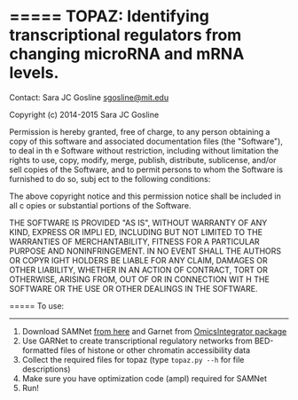 =====
TOPAZ: Identifying transcriptional regulators from changing microRNA and  mRNA levels.
=====
Contact: Sara JC Gosline sgosline@mit.edu

Copyright (c) 2014-2015 Sara JC Gosline

Permission is hereby granted, free of charge, to any person obtaining a copy of
this software and associated documentation files (the "Software"), to deal in th
e Software without restriction, including without limitation the rights to use,
copy, modify, merge, publish, distribute, sublicense, and/or sell copies of the
Software, and to permit persons to whom the Software is furnished to do so, subj
ect to the following conditions:

The above copyright notice and this permission notice shall be included in all c
opies or substantial portions of the Software.

THE SOFTWARE IS PROVIDED "AS IS", WITHOUT WARRANTY OF ANY KIND, EXPRESS OR IMPLI
ED, INCLUDING BUT NOT LIMITED TO THE WARRANTIES OF MERCHANTABILITY, FITNESS FOR 
A PARTICULAR PURPOSE AND NONINFRINGEMENT. IN NO EVENT SHALL THE AUTHORS OR COPYR
IGHT HOLDERS BE LIABLE FOR ANY CLAIM, DAMAGES OR OTHER LIABILITY, WHETHER IN AN 
ACTION OF CONTRACT, TORT OR OTHERWISE, ARISING FROM, OUT OF OR IN CONNECTION WIT
H THE SOFTWARE OR THE USE OR OTHER DEALINGS IN THE SOFTWARE.

=====
To use:
________

1. Download SAMNet [from here](http://www.github.com/sgosline/SAMNet) and Garnet
from [OmicsIntegrator package](http://www.github.com/sgosline/OmicsIntegrator)
2. Use GARNet to create transcriptional regulatory networks from BED-formatted
files of histone or other chromatin accessibility data
3. Collect the required files for topaz (type `topaz.py --h` for file
descriptions)
4. Make sure you have optimization code (ampl) required for SAMNet
5. Run!
